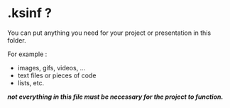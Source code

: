 # .ksinf ?
You can put anything you need for your project or presentation in this folder.

For example :
- images, gifs, videos, ...
- text files or pieces of code
- lists, etc.

***not everything in this file must be necessary for the project to function.***